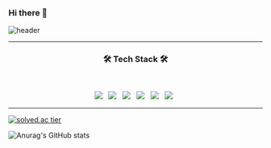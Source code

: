 ### Hi there 👋
![header](https://capsule-render.vercel.app/api?type=slice&color=gradient&text=%20jinwooPark%20%20&height=200&fontSize=100)

---

<h3 align="center"><b>🛠 Tech Stack 🛠</b></h3>
</br>
<p align="center">
<img src="https://img.shields.io/badge/HTML5-E34F26?style=flat-square&logo=HTML5&logoColor=white"/></a> &nbsp
<img src="https://img.shields.io/badge/CSS3-1572B6?style=flat-square&logo=CSS3&logoColor=white"/></a> &nbsp
<img src="https://img.shields.io/badge/JavaScript-F7DF1E?style=flat-square&logo=JavaScript&logoColor=white"/></a> &nbsp
<img src="https://img.shields.io/badge/Typescript-3178C6?style=flat-square&logo=Typescript&logoColor=white"/></a> &nbsp
<img src="https://img.shields.io/badge/React-61DAFB?style=flat-square&logo=React&logoColor=white"/></a> &nbsp
<img src="https://img.shields.io/badge/Mobx-FF9955?style=flat-square&logo=Mobx&logoColor=white"/></a> &nbsp

---

[![solved.ac tier](http://mazassumnida.wtf/api/v2/generate_badge?boj=pjw9195)](https://solved.ac/pjw9195)

![Anurag's GitHub stats](https://github-readme-stats.vercel.app/api?username=pjw9195&show_icons=true&theme=radical)

